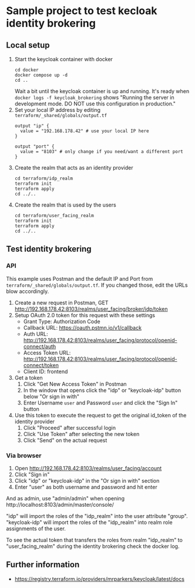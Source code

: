 # Sample project to test kecloak identity brokering

## Local setup

1. Start the keycloak container with docker
   ```
   cd docker
   docker compose up -d
   cd ..
   ```
   Wait a bit until the keycloak container is up and running.
   It's ready when `docker logs -f keycloak_brokering` shows "Running the server in development mode. DO NOT use this configuration in production."
2. Set your local IP address by editing `terraform/_shared/globals/output.tf` 
   ```
   output "ip" {
     value = "192.168.178.42" # use your local IP here
   }

   output "port" {
     value = "8103" # only change if you need/want a different port
   }
   ```
3. Create the realm that acts as an identity provider
   ```
   cd terraform/idp_realm
   terraform init
   terraform apply
   cd ../..
   ```
4. Create the realm that is used by the users
   ```
   cd terraform/user_facing_realm
   terraform init
   terraform apply
   cd ../..
   ```

## Test identity brokering

### API

This example uses Postman and the default IP and Port from `terraform/_shared/globals/output.tf`.
If you changed those, edit the URLs blow accordingly.

1. Create a new request in Postman, GET http://192.168.178.42:8103/realms/user_facing/broker/idp/token
2. Setup OAuth 2.0 token for this request with these settings
   - Grant Type: Authorization Code
   - Callback URL: https://oauth.pstmn.io/v1/callback
   - Auth URL: http://192.168.178.42:8103/realms/user_facing/protocol/openid-connect/auth
   - Access Token URL: http://192.168.178.42:8103/realms/user_facing/protocol/openid-connect/token
   - Client ID: frontend
3. Get a token
   1. Click "Get New Access Token" in Postman
   2. In the window that opens click the "idp" or "keycloak-idp" button below "Or sign in with"
   3. Enter Username `user` and Password `user` and click the "Sign In" button
4. Use this token to execute the request to get the original id_token of the identity provider
   1. Click "Proceed" after successful login
   2. Click "Use Token" after selecting the new token
   3. Click "Send" on the actual request

### Via browser

1. Open http://192.168.178.42:8103/realms/user_facing/account
2. Click "Sign in"
3. Click "idp" or "keycloak-idp" in the "Or sign in with" section
4. Enter "user" as both username and password and hit enter

And as admin, use "admin/admin" when opening http://localhost:8103/admin/master/console/

"idp" will import the roles of the "idp_realm" into the user attribute "group".
"keycloak-idp" will import the roles of the "idp_realm" into realm role assignments of the user.

To see the actual token that transfers the roles from realm "idp_realm" to "user_facing_realm" during the identity brokering
check the docker log.

## Further information

* https://registry.terraform.io/providers/mrparkers/keycloak/latest/docs
